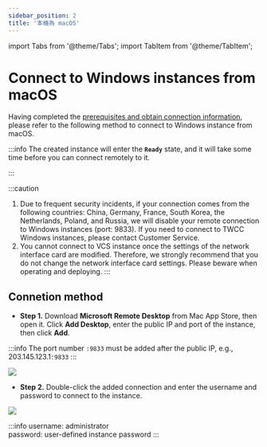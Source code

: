 ```yaml
---
sidebar_position: 2
title: '本機為 macOS'
---
```


import Tabs from '@theme/Tabs';
import TabItem from '@theme/TabItem';

# Connect to Windows instances from macOS

Having completed the [prerequisites and obtain connection information](https://man.twcc.ai/@twccdocs/vcs-guide-connect-prerequisite-en), please refer to the following method to connect to Windows instance from macOS.

:::info
The created instance will enter the **`Ready`** state, and it will take some time before you can connect remotely to it.

:::

:::caution
1. Due to frequent security incidents, if your connection comes from the following countries: China, Germany, France, South Korea, the Netherlands, Poland, and Russia, we will disable your remote connection to Windows instances (port: 9833). If you need to connect to TWCC Windows instances, please contact Customer Service.
2. You cannot connect to VCS instance once the settings of the network interface card are modified. Therefore, we strongly recommend that you do not change the network interface card settings. Please beware when operating and deploying.
:::

## Connetion method

- **Step 1.** Download **Microsoft Remote Desktop** from Mac App Store, then open it. Click **Add Desktop**, enter the public IP and port of the instance, then click **Add**.
    
:::info
The port number `:9833` must be added after the public IP, e.g., 203.145.123.1`:9833`
:::


![](https://cos.twcc.ai/SYS-MANUAL/uploads/upload_aa227034ee0b79c47cfca35ddce2d099.png)

- **Step 2.** Double-click the added connection and enter the username and password to connect to the instance.

![](https://cos.twcc.ai/SYS-MANUAL/uploads/upload_efdbd4140922207a512b84da8e697024.png)

:::info
username: administrator<br/>
password: user-defined instance password
:::